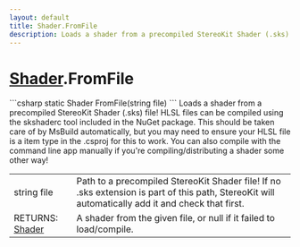 ```yaml
---
layout: default
title: Shader.FromFile
description: Loads a shader from a precompiled StereoKit Shader (.sks) file! HLSL files can be compiled using the skshaderc tool included in the NuGet package. This should be taken care of by MsBuild automatically, but you may need to ensure your HLSL file is a <SKShader /> item type in the .csproj for this to work. You can also compile with the command line app manually if you're compiling/distributing a shader some other way!
---
```

# [Shader]({{site.url}}/Pages/Reference/Shader.html).FromFile

<div class='signature' markdown='1'>
```csharp
static Shader FromFile(string file)
```
Loads a shader from a precompiled StereoKit Shader
(.sks) file! HLSL files can be compiled using the skshaderc tool
included in the NuGet package. This should be taken care of by
MsBuild automatically, but you may need to ensure your HLSL file
is a <SKShader /> item type in the .csproj for this to
work. You can also compile with the command line app manually if
you're compiling/distributing a shader some other way!
</div>

|  |  |
|--|--|
|string file|Path to a precompiled StereoKit Shader file!             If no .sks extension is part of this path, StereoKit will              automatically add it and check that first.|
|RETURNS: [Shader]({{site.url}}/Pages/Reference/Shader.html)|A shader from the given file, or null if it failed to load/compile.|




